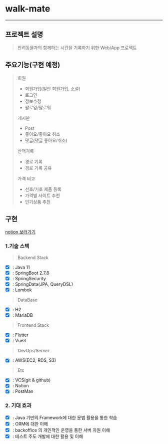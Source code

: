 # walk-mate

<hr>

## 프로젝트 설명

> 반려동물과의 함께하는 시간을 기록하기 위한 Web/App 프로젝트

## 주요기능(구현 예정)

> 회원
> - 회원가입(일반 회원가입, 소셜)
> - 로그인
> - 정보수정
> - 팔로잉/팔로워
>
> 게시판
> - Post
> - 좋아요/좋아요 취소
> - 댓글(댓글 좋아요/취소)
>
> 산책기록
> - 경로 기록
> - 경로 기록 공유
>
> 가격 비교
> - 선호/기호 제품 등록
> - 가격별 사이트 추천
> - 인기상품 추천

## 구현

<a href="https://instinctive-bamboo-92c.notion.site/5dfd8b452dee4b2bbe0f37dc9a7ccd39?v=610e617c61b843b8818a97ab394534b5&pvs=4">notion 보러가기</a>

### 1.기술 스택

> <p>Backend Stack</p>

- [x] : Java 11
- [x] : SpringBoot 2.7.8
- [x] : SpringSecurity
- [x] : SpringData(JPA, QueryDSL)
- [x] : Lombok

> <p>DataBase</p>

- [x] : H2
- [x] : MariaDB

> <p>Frontend Stack</p>

- [x] : Flutter
- [x] : Vue3

> <p>DevOps/Server</p>

- [x] : AWS(EC2, RDS, S3)

> <p>Etc</p>

- [x] : VCS(git & github)
- [x] : Notion
- [x] : PostMan

### 2. 기대 효과

- [x] : Java 기반의 Framework에 대한 문법 활용을 통한 학습
- [x] : ORM에 대한 이해
- [x] : backoffice 의 개인적인 운영을 통한 서버 자원 이해
- [x] : 테스트 주도 개발에 대한 활용 및 이해